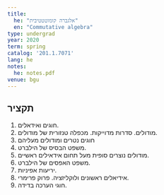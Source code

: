 ```yaml
---
title:
  he: "אלגברה קומוטטטיבית"
  en: "Commutative algebra"
type: undergrad
year: 2020
term: spring
catalog: '201.1.7071'
lang: he
notes:
  he: notes.pdf
venue: bgu
---
```

## תקציר
1. חוגים ואידאלים.
2. מודולים. סדרות מדוייקות. מכפלה טנזורית של מודולים.
3. חוגים נטרים ומודולים מעליהם
4. משפט הבסיס של הילברט.
5. מודולים נוצרים סופית מעל תחום אידאילים ראשיים.
6. משפט האפסים של הילברט.
7. יריעות אפיניות.
8. אידיאלים ראשונים ולוקליזציה. פרוק פרימרי.
9. חוגי הערכה בדידה.


